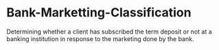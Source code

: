 # Bank-Marketting-Classification
Determining whether a client has subscribed the term deposit or not at a banking institution in response to the marketing done by the bank.
